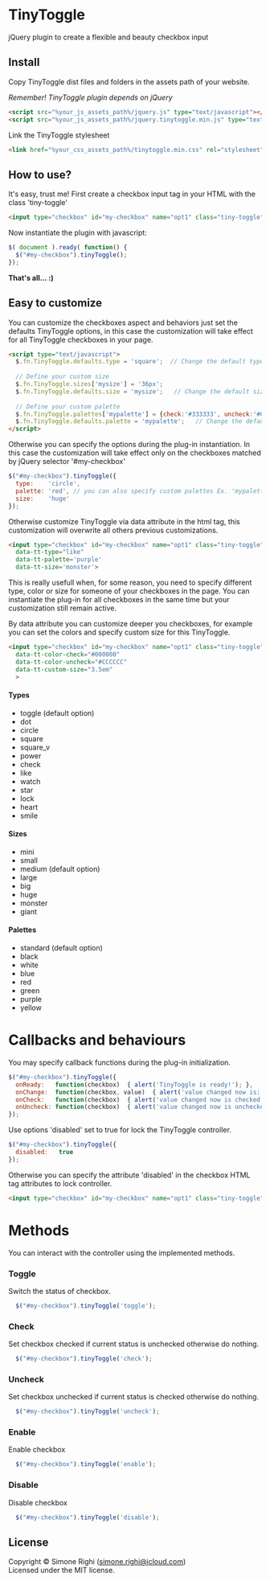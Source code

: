 # TinyToggle
jQuery plugin to create a flexible and beauty checkbox input


## Install

Copy TinyToggle dist files and folders in the assets path of your website.

*Remember! TinyToggle plugin depends on jQuery*

```html
<script src="%your_js_assets_path%/jquery.js" type="text/javascript"></script>
<script src="%your_js_assets_path%/jquery.tinytoggle.min.js" type="text/javascript"></script>
```

Link the TinyToggle stylesheet
```html
<link href="%your_css_assets_path%/tinytoggle.min.css" rel="stylesheet">
```

## How to use?

It's easy, trust me!
First create a checkbox input tag in your HTML with the class 'tiny-toggle'

```html
<input type="checkbox" id="my-checkbox" name="opt1" class="tiny-toggle">
```

Now instantiate the plugin with javascript:

```js
$( document ).ready( function() {      
  $("#my-checkbox").tinyToggle();
});
```

**That's all... :)**

## Easy to customize

You can customize the checkboxes aspect and behaviors just set the defaults TinyToggle options, in this case the customization will take effect for all TinyToggle checkboxes in your page.

```html
<script type="text/javascript">
  $.fn.TinyToggle.defaults.type = 'square';  // Change the default type to 'square'
  
  // Define your custom size
  $.fn.TinyToggle.sizes['mysize'] = '36px';
  $.fn.TinyToggle.defaults.size = 'mysize';   // Change the default size to 'mysize'
  
  // Define your custom palette
  $.fn.TinyToggle.palettes['mypalette'] = {check:'#333333', uncheck:'#CCCCCC'};
  $.fn.TinyToggle.defaults.palette = 'mypalette';   // Change the default palette to 'mypalette'
</script>
```

Otherwise you can specify the options during the plug-in instantiation. In this case the customization will take effect only on the checkboxes matched by jQuery selector '#my-checkbox'

```js
$("#my-checkbox").tinyToggle({
  type:    'circle',
  palette: 'red', // you can also specify custom palettes Ex. 'mypalette'
  size:    'huge'
});
```

Otherwise customize TinyToggle via data attribute in the html tag, this customization will overwrite all others previous customizations. 

```html
<input type="checkbox" id="my-checkbox" name="opt1" class="tiny-toggle"
  data-tt-type="like"
  data-tt-palette='purple'
  data-tt-size='monster'>
```

This is really usefull when, for some reason, you need to specify different type, color or size for someone of your checkboxes in the page. You can instantiate the plug-in for all checkboxes in the same time but your customization still remain active.

By data attribute you can customize deeper you checkboxes, for example you can set the colors and specify custom size for this TinyToggle.

```html
<input type="checkbox" id="my-checkbox" name="opt1" class="tiny-toggle" 
  data-tt-color-check="#000000"
  data-tt-color-uncheck="#CCCCCC"
  data-tt-custom-size="3.5em"
  >
```

#### Types
* toggle (default option)
* dot
* circle
* square
* square_v
* power
* check
* like
* watch
* star
* lock
* heart
* smile

#### Sizes 
* mini
* small
* medium (default option)
* large
* big
* huge
* monster
* giant

#### Palettes
* standard (default option)
* black
* white
* blue
* red
* green
* purple
* yellow


# Callbacks and behaviours

You may specify callback functions during the plug-in initialization.

```js      
$("#my-checkbox").tinyToggle({
  onReady:   function(checkbox)  { alert('TinyToggle is ready!'); },
  onChange:  function(checkbox, value)  { alert('value changed now is: ' + value); },
  onCheck:   function(checkbox)  { alert('value changed now is checked'); },
  onUncheck: function(checkbox)  { alert('value changed now is unchecked'); },
});
```

Use options 'disabled' set to true for lock the TinyToggle controller.

```js      
$("#my-checkbox").tinyToggle({
  disabled:   true
});
```
Otherwise you can specify the attribute 'disabled' in the checkbox HTML tag attributes to lock controller.

```html
<input type="checkbox" id="my-checkbox" name="opt1" class="tiny-toggle" disabled>
```


# Methods

You can interact with the controller using the implemented methods.


### Toggle
Switch the status of checkbox.

```js
  $("#my-checkbox").tinyToggle('toggle');
```

### Check
Set checkbox checked if current status is unchecked otherwise do nothing.

```js
  $("#my-checkbox").tinyToggle('check');
```

### Uncheck
Set checkbox unchecked if current status is checked otherwise do nothing.

```js
  $("#my-checkbox").tinyToggle('uncheck');
```

### Enable
Enable checkbox

```js
  $("#my-checkbox").tinyToggle('enable');
```

### Disable
Disable checkbox

```js
  $("#my-checkbox").tinyToggle('disable');
```



## License
Copyright &copy; Simone Righi (simone.righi@icloud.com)<br>
Licensed under the MIT license.
